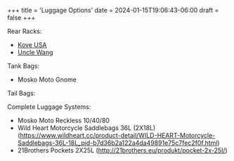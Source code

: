 +++
title = 'Luggage Options'
date = 2024-01-15T19:06:43-06:00
draft = false
+++

Rear Racks:

- [Kove USA](https://www.kovemotousa.com/store/p/450-rally-accessory-light-mount-bar-ymlnz-hlw5k)
- [Uncle Wang](https://unclewang.net/products/kove-450rally-rear-shelf)

Tank Bags:

- Mosko Moto Gnome

Tail Bags:

Complete Luggage Systems:

- Mosko Moto Reckless 10/40/80
- Wild Heart Motorcycle Saddlebags 36L (2X18L) (https://www.wildheart.cc/product-detail/WILD-HEART-Motorcycle-Saddlebags-36L-18L_pid-b7d36b2a122a4da49891e75c7fec2f0f.html)
- 21Brothers Pockets 2X25L (http://21brothers.eu/produkt/pocket-2x-25l/)
